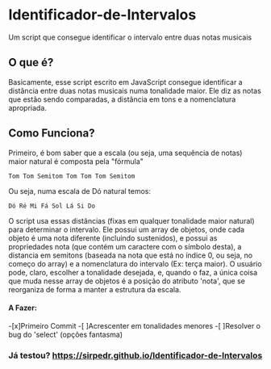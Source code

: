 # Identificador-de-Intervalos
Um script que consegue identificar o intervalo entre duas notas musicais

## O que é?
  Basicamente, esse script escrito em JavaScript consegue identificar a distância entre duas notas musicais numa tonalidade maior. Ele diz as notas que estão sendo comparadas, a distância em tons e a nomenclatura apropriada.
  
## Como Funciona?
  Primeiro, é bom saber que a escala (ou seja, uma sequência de notas) maior natural é composta pela "fórmula"
  
    Tom Tom Semitom Tom Tom Tom Semitom
 Ou seja, numa escala de Dó natural temos:
 
    Dó Ré Mi Fá Sol Lá Si Do
 O script usa essas distâncias (fixas em qualquer tonalidade maior natural) para determinar o intervalo. Ele possui um array de objetos, onde cada objeto é uma nota diferente (incluindo sustenidos), e possui as propriedades nota (que contém um caractere com o símbolo desta), a distancia em semitons (baseada na nota que está no índice 0, ou seja, no começo do array) e a nomenclatura do intervalo (Ex: terça maior). O usuário pode, claro, escolher a tonalidade desejada, e, quando o faz, a única coisa que muda nesse array de objetos é a posição do atributo 'nota', que se reorganiza de forma a manter a estrutura da escala.

#### A Fazer:
 -[x]Primeiro Commit
 -[ ]Acrescenter em tonalidades menores
 -[ ]Resolver o bug do 'select' (opções fantasma)
 
### Já testou? https://sirpedr.github.io/Identificador-de-Intervalos
